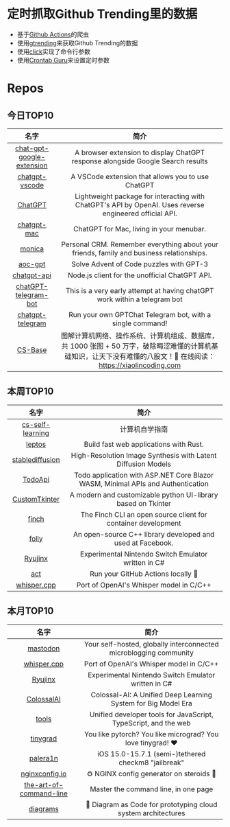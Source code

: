 # 定时抓取Github Trending里的数据
* 基于[Github Actions](https://docs.github.com/en/actions)的爬虫
* 使用[gtrending](https://github.com/hedythedev/gtrending)来获取Github Trending的数据
* 使用[click](https://github.com/pallets/click)实现了命令行参数
* 使用[Crontab Guru](https://crontab.guru/)来设置定时参数

# Repos
## 今日TOP10 
<!-- START OF DAILY_TOP10_REPOS -->
| 名字 | 简介 |
| :----: | :----: |
| [chat-gpt-google-extension](https://github.com/wong2/chat-gpt-google-extension) | A browser extension to display ChatGPT response alongside Google Search results |
| [chatgpt-vscode](https://github.com/mpociot/chatgpt-vscode) | A VSCode extension that allows you to use ChatGPT |
| [ChatGPT](https://github.com/acheong08/ChatGPT) | Lightweight package for interacting with ChatGPT's API by OpenAI. Uses reverse engineered official API. |
| [chatgpt-mac](https://github.com/vincelwt/chatgpt-mac) | ChatGPT for Mac, living in your menubar. |
| [monica](https://github.com/monicahq/monica) | Personal CRM. Remember everything about your friends, family and business relationships. |
| [aoc-gpt](https://github.com/max-sixty/aoc-gpt) | Solve Advent of Code puzzles with GPT-3 |
| [chatgpt-api](https://github.com/transitive-bullshit/chatgpt-api) | Node.js client for the unofficial ChatGPT API. |
| [chatGPT-telegram-bot](https://github.com/altryne/chatGPT-telegram-bot) | This is a very early attempt at having chatGPT work within a telegram bot |
| [chatgpt-telegram](https://github.com/m1guelpf/chatgpt-telegram) | Run your own GPTChat Telegram bot, with a single command! |
| [CS-Base](https://github.com/xiaolincoder/CS-Base) | 图解计算机网络、操作系统、计算机组成、数据库，共 1000 张图 + 50 万字，破除晦涩难懂的计算机基础知识，让天下没有难懂的八股文！🚀 在线阅读：https://xiaolincoding.com |
<!-- END OF DAILY_TOP10_REPOS -->

## 本周TOP10
<!-- START OF WEEKLY_TOP10_REPOS -->
| 名字 | 简介 |
| :----: | :----: |
| [cs-self-learning](https://github.com/PKUFlyingPig/cs-self-learning) | 计算机自学指南 |
| [leptos](https://github.com/gbj/leptos) | Build fast web applications with Rust. |
| [stablediffusion](https://github.com/Stability-AI/stablediffusion) | High-Resolution Image Synthesis with Latent Diffusion Models |
| [TodoApi](https://github.com/davidfowl/TodoApi) | Todo application with ASP.NET Core Blazor WASM, Minimal APIs and Authentication |
| [CustomTkinter](https://github.com/TomSchimansky/CustomTkinter) | A modern and customizable python UI-library based on Tkinter |
| [finch](https://github.com/runfinch/finch) | The Finch CLI an open source client for container development |
| [folly](https://github.com/facebook/folly) | An open-source C++ library developed and used at Facebook. |
| [Ryujinx](https://github.com/Ryujinx/Ryujinx) | Experimental Nintendo Switch Emulator written in C# |
| [act](https://github.com/nektos/act) | Run your GitHub Actions locally 🚀 |
| [whisper.cpp](https://github.com/ggerganov/whisper.cpp) | Port of OpenAI's Whisper model in C/C++ |
<!-- END OF WEEKLY_TOP10_REPOS -->

## 本月TOP10
<!-- START OF MONTHLY_TOP10_REPOS -->
| 名字 | 简介 |
| :----: | :----: |
| [mastodon](https://github.com/mastodon/mastodon) | Your self-hosted, globally interconnected microblogging community |
| [whisper.cpp](https://github.com/ggerganov/whisper.cpp) | Port of OpenAI's Whisper model in C/C++ |
| [Ryujinx](https://github.com/Ryujinx/Ryujinx) | Experimental Nintendo Switch Emulator written in C# |
| [ColossalAI](https://github.com/hpcaitech/ColossalAI) | Colossal-AI: A Unified Deep Learning System for Big Model Era |
| [tools](https://github.com/rome/tools) | Unified developer tools for JavaScript, TypeScript, and the web |
| [tinygrad](https://github.com/geohot/tinygrad) | You like pytorch? You like micrograd? You love tinygrad! ❤️ |
| [palera1n](https://github.com/palera1n/palera1n) | iOS 15.0-15.7.1 (semi-)tethered checkm8 "jailbreak" |
| [nginxconfig.io](https://github.com/digitalocean/nginxconfig.io) | ⚙️ NGINX config generator on steroids 💉 |
| [the-art-of-command-line](https://github.com/jlevy/the-art-of-command-line) | Master the command line, in one page |
| [diagrams](https://github.com/mingrammer/diagrams) | 🎨 Diagram as Code for prototyping cloud system architectures |
<!-- END OF MONTHLY_TOP10_REPOS -->
